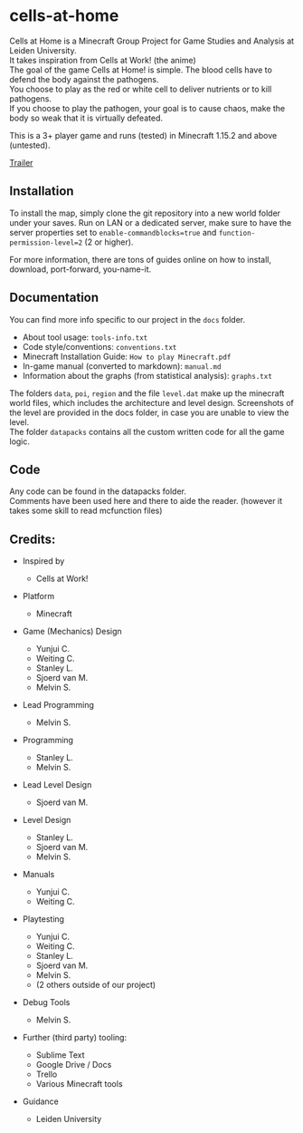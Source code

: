 # cells-at-home
Cells at Home is a Minecraft Group Project for Game Studies and Analysis at Leiden University.  
It takes inspiration from Cells at Work! (the anime)  
The goal of the game Cells at Home! is simple. The blood cells have to defend the body against the pathogens.  
You choose to play as the red or white cell to deliver nutrients or to kill pathogens.  
If you choose to play the pathogen, your goal is to cause chaos, make the body so weak that it is virtually defeated.

This is a 3+ player game and runs (tested) in Minecraft 1.15.2 and above (untested).

[Trailer](https://youtu.be/3lglJozy6ec)

## Installation
To install the map, simply clone the git repository into a new world folder under your saves. Run on LAN or a dedicated server, make sure to have the server properties set to `enable-commandblocks=true` and `function-permission-level=2` (2 or higher).

For more information, there are tons of guides online on how to install, download, port-forward, you-name-it.

## Documentation
You can find more info specific to our project in the `docs` folder.

- About tool usage: `tools-info.txt`
- Code style/conventions: `conventions.txt`
- Minecraft Installation Guide: `How to play Minecraft.pdf`
- In-game manual (converted to markdown): `manual.md`
- Information about the graphs (from statistical analysis): `graphs.txt`

The folders `data`, `poi`, `region` and the file `level.dat` make up the minecraft world files, which includes the architecture and level design. Screenshots of the level are provided in the docs folder, in case you are unable to view the level.  
The folder `datapacks` contains all the custom written code for all the game logic.

## Code
Any code can be found in the datapacks folder.  
Comments have been used here and there to aide the reader. (however it takes some skill to read mcfunction files)

## Credits:
- Inspired by
  - Cells at Work!
- Platform
  - Minecraft

- Game (Mechanics) Design
  - Yunjui C.
  - Weiting C.
  - Stanley L.
  - Sjoerd van M.
  - Melvin S.

- Lead Programming
  - Melvin S.
- Programming
  - Stanley L.
  - Melvin S.

- Lead Level Design
  - Sjoerd van M.
- Level Design
  - Stanley L.
  - Sjoerd van M.
  - Melvin S.

- Manuals
  - Yunjui C.
  - Weiting C.
- Playtesting
  - Yunjui C.
  - Weiting C.
  - Stanley L.
  - Sjoerd van M.
  - Melvin S.
  - (2 others outside of our project)

- Debug Tools
  - Melvin S.

- Further (third party) tooling:
  - Sublime Text
  - Google Drive / Docs
  - Trello
  - Various Minecraft tools

- Guidance
  - Leiden University
